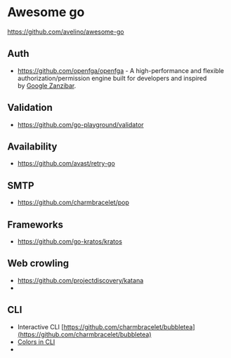 # Awesome go

https://github.com/avelino/awesome-go

## Auth
- https://github.com/openfga/openfga  - A high-performance and flexible authorization/permission engine built for developers and inspired by [Google Zanzibar](https://research.google/pubs/pub48190/).



## Validation
- https://github.com/go-playground/validator 



## Availability
- https://github.com/avast/retry-go


## SMTP
- https://github.com/charmbracelet/pop


## Frameworks
- https://github.com/go-kratos/kratos


## Web crowling
- https://github.com/projectdiscovery/katana
- 
## CLI
- Interactive CLI [https://github.com/charmbracelet/bubbletea](https://github.com/charmbracelet/bubbletea)
- [Colors in CLI](https://github.com/charmbracelet/lipgloss)
- 